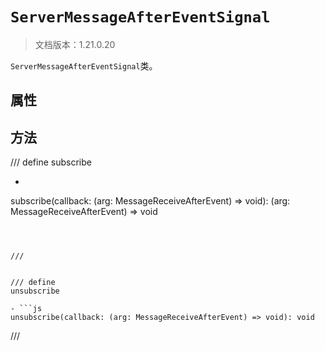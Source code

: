 # `ServerMessageAfterEventSignal`

> 文档版本：1.21.0.20

`ServerMessageAfterEventSignal`类。

## 属性

## 方法

/// define
subscribe

- ```js
subscribe(callback: (arg: MessageReceiveAfterEvent) => void): (arg: MessageReceiveAfterEvent) => void
```



///


/// define
unsubscribe

- ```js
unsubscribe(callback: (arg: MessageReceiveAfterEvent) => void): void
```



///

